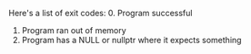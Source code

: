 Here's a list of exit codes:
0. Program successful
1. Program ran out of memory
100. Program has a NULL or nullptr where it expects something

